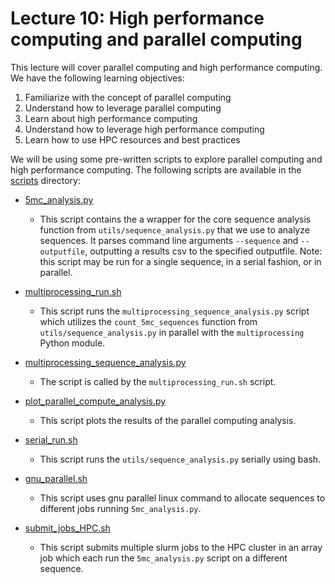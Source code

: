 # Lecture 10: High performance computing and parallel computing

This lecture will cover parallel computing and high performance computing.
We have the following learning objectives:

1. Familiarize with the concept of parallel computing
1. Understand how to leverage parallel computing
1. Learn about high performance computing
1. Understand how to leverage high performance computing
1. Learn how to use HPC resources and best practices

We will be using some pre-written scripts to explore parallel computing and high performance computing.
The following scripts are available in the [scripts](./scripts) directory:

- [5mc_analysis.py](scripts/5mc_analysis.py)
  - This script contains the a wrapper for the core sequence analysis function from `utils/sequence_analysis.py` that we use to analyze sequences. 
  It parses command line arguments `--sequence` and `--outputfile`, outputting a results csv to the specified outputfile. 
    Note: this script may be run for a single sequence, in a serial fashion, or in parallel.
    
- [multiprocessing_run.sh](scripts/multiprocessing_run.sh)
  - This script runs the `multiprocessing_sequence_analysis.py` script which utilizes the `count_5mc_sequences` function from `utils/sequence_analysis.py` in parallel with the `multiprocessing` Python module.
  
- [multiprocessing_sequence_analysis.py](scripts/multiprocessing_sequence_analysis.py)
  - The script is called by the `multiprocessing_run.sh` script.
  
- [plot_parallel_compute_analysis.py](scripts/plot_parallel_compute_analysis.py)
  - This script plots the results of the parallel computing analysis.
  
- [serial_run.sh](scripts/serial_run.sh)
  - This script runs the `utils/sequence_analysis.py` serially using bash.
  
- [gnu_parallel.sh](scripts/gnu_parallel.sh)
  - This script uses gnu parallel linux command to allocate sequences to different jobs running `5mc_analysis.py`.
  
- [submit_jobs_HPC.sh](scripts/submit_jobs_HPC.sh)
  - This script submits multiple slurm jobs to the HPC cluster in an array job which each run the `5mc_analysis.py` script on a different sequence.

